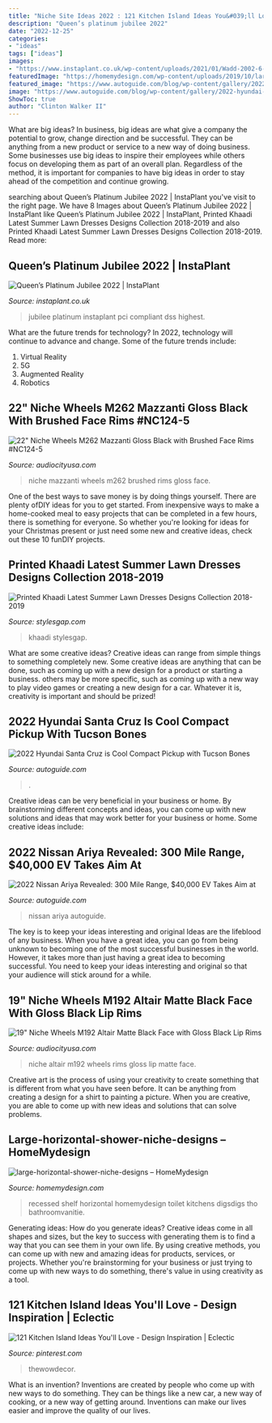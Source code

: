 ```yaml
---
title: "Niche Site Ideas 2022 : 121 Kitchen Island Ideas You&#039;ll Love"
description: "Queen’s platinum jubilee 2022"
date: "2022-12-25"
categories:
- "ideas"
tags: ["ideas"]
images:
- "https://www.instaplant.co.uk/wp-content/uploads/2021/01/Wadd-2002-6-980x1483.jpg"
featuredImage: "https://homemydesign.com/wp-content/uploads/2019/10/large-horizontal-shower-niche-designs.jpg"
featured_image: "https://www.autoguide.com/blog/wp-content/gallery/2022-hyundai-santa-cruz-2021-04-15/2022-Hyundai-Santa-Cruz-61.jpg"
image: "https://www.autoguide.com/blog/wp-content/gallery/2022-hyundai-santa-cruz-2021-04-15/2022-Hyundai-Santa-Cruz-61.jpg"
ShowToc: true
author: "Clinton Walker II"
---
```



What are big ideas?
In business, big ideas are what give a company the potential to grow, change direction and be successful. They can be anything from a new product or service to a new way of doing business. 
Some businesses use big ideas to inspire their employees while others focus on developing them as part of an overall plan. Regardless of the method, it is important for companies to have big ideas in order to stay ahead of the competition and continue growing.

	

		
searching about Queen’s Platinum Jubilee 2022 | InstaPlant you've visit to the right page. We have 8 Images about Queen’s Platinum Jubilee 2022 | InstaPlant like Queen’s Platinum Jubilee 2022 | InstaPlant, Printed Khaadi Latest Summer Lawn Dresses Designs Collection 2018-2019 and also Printed Khaadi Latest Summer Lawn Dresses Designs Collection 2018-2019. Read more:
		
    
## Queen’s Platinum Jubilee 2022 | InstaPlant

<img loading=lazy src="https://www.instaplant.co.uk/wp-content/uploads/2021/01/Wadd-2002-6-980x1483.jpg" onerror="this.onerror=null;this.src='https://tse2.mm.bing.net/th?id=OIP.9qtEe7lDqcT_A7wtMl9zwQHaLN&amp;pid=15.1';" alt="Queen’s Platinum Jubilee 2022 | InstaPlant">

_Source: instaplant.co.uk_

>jubilee platinum instaplant pci compliant dss highest. 

	

What are the future trends for technology?
In 2022, technology will continue to advance and change. Some of the future trends include: 
1. Virtual Reality 
2. 5G 
3. Augmented Reality 
4. Robotics 

    
## 22&quot; Niche Wheels M262 Mazzanti Gloss Black With Brushed Face Rims #NC124-5

<img loading=lazy src="https://audiocityusa.com/shop/images/D/niche-wheels-m262-mazzanti-gloss-black-with-brushed-face-rims-audiocityusa-05-7008dababb.jpg" onerror="this.onerror=null;this.src='https://tse4.mm.bing.net/th?id=OIP.Q6dRREVxNI_Z2RyDV2zF_AHaEK&amp;pid=15.1';" alt="22&quot; Niche Wheels M262 Mazzanti Gloss Black with Brushed Face Rims #NC124-5">

_Source: audiocityusa.com_

>niche mazzanti wheels m262 brushed rims gloss face. 

	

One of the best ways to save money is by doing things yourself. There are plenty ofDIY ideas for you to get started. From inexpensive ways to make a home-cooked meal to easy projects that can be completed in a few hours, there is something for everyone. So whether you're looking for ideas for your Christmas present or just need some new and creative ideas, check out these 10 funDIY projects.

    
## Printed Khaadi Latest Summer Lawn Dresses Designs Collection 2018-2019

<img loading=lazy src="https://www.stylesgap.com/wp-content/uploads/2017/02/Printed-Khaadi-Latest-Summer-Lawn-Dresses-Designs-Collection-2018-2019-11-768x1152.jpg" onerror="this.onerror=null;this.src='https://tse3.mm.bing.net/th?id=OIP.u-zfVvODPHy_2JztuUcuvAHaLH&amp;pid=15.1';" alt="Printed Khaadi Latest Summer Lawn Dresses Designs Collection 2018-2019">

_Source: stylesgap.com_

>khaadi stylesgap. 

	

What are some creative ideas?
Creative ideas can range from simple things to something completely new. Some creative ideas are anything that can be done, such as coming up with a new design for a product or starting a business. others may be more specific, such as coming up with a new way to play video games or creating a new design for a car. Whatever it is, creativity is important and should be prized!

    
## 2022 Hyundai Santa Cruz Is Cool Compact Pickup With Tucson Bones

<img loading=lazy src="https://www.autoguide.com/blog/wp-content/gallery/2022-hyundai-santa-cruz-2021-04-15/2022-Hyundai-Santa-Cruz-61.jpg" onerror="this.onerror=null;this.src='https://tse2.mm.bing.net/th?id=OIP.k8tGwvyNj1a9Mv3aIDqhTAHaE8&amp;pid=15.1';" alt="2022 Hyundai Santa Cruz is Cool Compact Pickup with Tucson Bones">

_Source: autoguide.com_

>. 

	

Creative ideas can be very beneficial in your business or home. By brainstorming different concepts and ideas, you can come up with new solutions and ideas that may work better for your business or home. Some creative ideas include:

    
## 2022 Nissan Ariya Revealed: 300 Mile Range, $40,000 EV Takes Aim At

<img loading=lazy src="https://www.autoguide.com/blog/wp-content/uploads/2020/07/2022-Nissan-Ariya-Featured.jpg" onerror="this.onerror=null;this.src='https://tse1.mm.bing.net/th?id=OIP.WzvXDvNNlfWSke4XpwpZegHaEi&amp;pid=15.1';" alt="2022 Nissan Ariya Revealed: 300 Mile Range, $40,000 EV Takes Aim at">

_Source: autoguide.com_

>nissan ariya autoguide. 

	

The key is to keep your ideas interesting and original
Ideas are the lifeblood of any business. When you have a great idea, you can go from being unknown to becoming one of the most successful businesses in the world. However, it takes more than just having a great idea to becoming successful. You need to keep your ideas interesting and original so that your audience will stick around for a while.

    
## 19&quot; Niche Wheels M192 Altair Matte Black Face With Gloss Black Lip Rims

<img loading=lazy src="https://audiocityusa.com/shop/images/D/niche-wheels-m192-altair-matte-black-face-with-gloss-black-lip-rims-audiocityusa-01-f077a0cef5.jpg" onerror="this.onerror=null;this.src='https://tse2.mm.bing.net/th?id=OIP.uvqAyZjt2rQfSCDCd8obYgHaEf&amp;pid=15.1';" alt="19&quot; Niche Wheels M192 Altair Matte Black Face with Gloss Black Lip Rims">

_Source: audiocityusa.com_

>niche altair m192 wheels rims gloss lip matte face. 

	

Creative art is the process of using your creativity to create something that is different from what you have seen before. It can be anything from creating a design for a shirt to painting a picture. When you are creative, you are able to come up with new ideas and solutions that can solve problems.

    
## Large-horizontal-shower-niche-designs – HomeMydesign

<img loading=lazy src="https://homemydesign.com/wp-content/uploads/2019/10/large-horizontal-shower-niche-designs.jpg" onerror="this.onerror=null;this.src='https://tse4.mm.bing.net/th?id=OIP.RkZZBdcnNsYJP34SqpAPnwHaK4&amp;pid=15.1';" alt="large-horizontal-shower-niche-designs – HomeMydesign">

_Source: homemydesign.com_

>recessed shelf horizontal homemydesign toilet kitchens digsdigs tho bathroomvanitie. 

	

Generating ideas: How do you generate ideas?
Creative ideas come in all shapes and sizes, but the key to success with generating them is to find a way that you can see them in your own life. By using creative methods, you can come up with new and amazing ideas for products, services, or projects. Whether you're brainstorming for your business or just trying to come up with new ways to do something, there's value in using creativity as a tool.

    
## 121 Kitchen Island Ideas You&#039;ll Love - Design Inspiration | Eclectic

<img loading=lazy src="https://i.pinimg.com/736x/5b/71/d7/5b71d7c1fabff4607e1a8103bbbb4fd5.jpg" onerror="this.onerror=null;this.src='https://tse4.mm.bing.net/th?id=OIP.kc1NH5hKvbiYyxoVkYGqiwHaFL&amp;pid=15.1';" alt="121 Kitchen Island Ideas You&#039;ll Love - Design Inspiration | Eclectic">

_Source: pinterest.com_

>thewowdecor. 

	

What is an invention?
Inventions are created by people who come up with new ways to do something. They can be things like a new car, a new way of cooking, or a new way of getting around. Inventions can make our lives easier and improve the quality of our lives.

